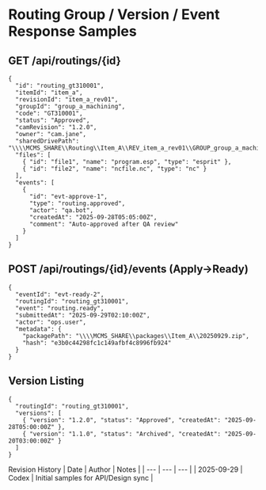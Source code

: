 # Routing Group / Version / Event Response Samples

## GET /api/routings/{id}
```
{
  "id": "routing_gt310001",
  "itemId": "item_a",
  "revisionId": "item_a_rev01",
  "groupId": "group_a_machining",
  "code": "GT310001",
  "status": "Approved",
  "camRevision": "1.2.0",
  "owner": "cam.jane",
  "sharedDrivePath": "\\\\MCMS_SHARE\\Routing\\Item_A\\REV_item_a_rev01\\GROUP_group_a_machining",
  "files": [
    { "id": "file1", "name": "program.esp", "type": "esprit" },
    { "id": "file2", "name": "ncfile.nc", "type": "nc" }
  ],
  "events": [
    {
      "id": "evt-approve-1",
      "type": "routing.approved",
      "actor": "qa.bot",
      "createdAt": "2025-09-28T05:05:00Z",
      "comment": "Auto-approved after QA review"
    }
  ]
}
```

## POST /api/routings/{id}/events (Apply→Ready)
```
{
  "eventId": "evt-ready-2",
  "routingId": "routing_gt310001",
  "event": "routing.ready",
  "submittedAt": "2025-09-29T02:10:00Z",
  "actor": "ops.user",
  "metadata": {
    "packagePath": "\\\\MCMS_SHARE\\packages\\Item_A\\20250929.zip",
    "hash": "e3b0c44298fc1c149afbf4c8996fb924"
  }
}
```

## Version Listing
```
{
  "routingId": "routing_gt310001",
  "versions": [
    { "version": "1.2.0", "status": "Approved", "createdAt": "2025-09-28T05:00:00Z" },
    { "version": "1.1.0", "status": "Archived", "createdAt": "2025-09-20T03:00:00Z" }
  ]
}
```

Revision History
| Date | Author | Notes |
| --- | --- | --- |
| 2025-09-29 | Codex | Initial samples for API/Design sync |
